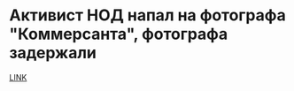 # Активист НОД напал на фотографа "Коммерсанта", фотографа задержали



[LINK](https://varlamov.ru/2128783.html)